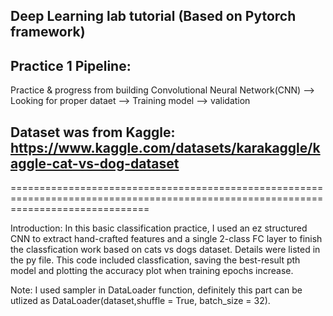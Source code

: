 ## Deep Learning lab tutorial (Based on Pytorch framework)
## Practice 1 Pipeline:

Practice & progress from building Convolutional Neural Network(CNN) --> Looking for proper dataet --> Training model --> validation

## Dataset was from Kaggle: <https://www.kaggle.com/datasets/karakaggle/kaggle-cat-vs-dog-dataset>
====================================================================================================================================

Introduction:
In this basic classification practice, I used an ez structured CNN to extract hand-crafted features and a single 2-class FC layer to finish the classfication work based on cats vs dogs dataset. Details were listed in the py file. This code included classfication, saving the best-result pth model and plotting the accuracy plot when training epochs increase.

Note: 
I used sampler in DataLoader function, definitely this part can be utlized as DataLoader(dataset,shuffle = True, batch_size = 32).
